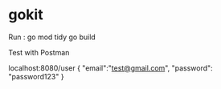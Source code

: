 # gokit
Run : go mod tidy
      go build

Test with Postman

localhost:8080/user {
  "email":"test@gmail.com",
  "password": "password123"
}
